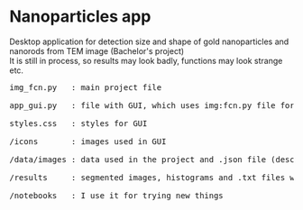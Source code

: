 # Nanoparticles app
Desktop application for detection size and shape of gold nanoparticles and nanorods from TEM image (Bachelor's project) <br>
It is still in process, so results may look badly, functions may look strange etc. <br>
<pre>
img_fcn.py   : main project file <br>
app_gui.py   : file with GUI, which uses img:fcn.py file for image analysis <br>
styles.css   : styles for GUI <br>
/icons       : images used in GUI <br>
/data/images : data used in the project and .json file (description of images) <br>
/results     : segmented images, histograms and .txt files with calculated sizes <br>
/notebooks   : I use it for trying new things <br>
<pre>
